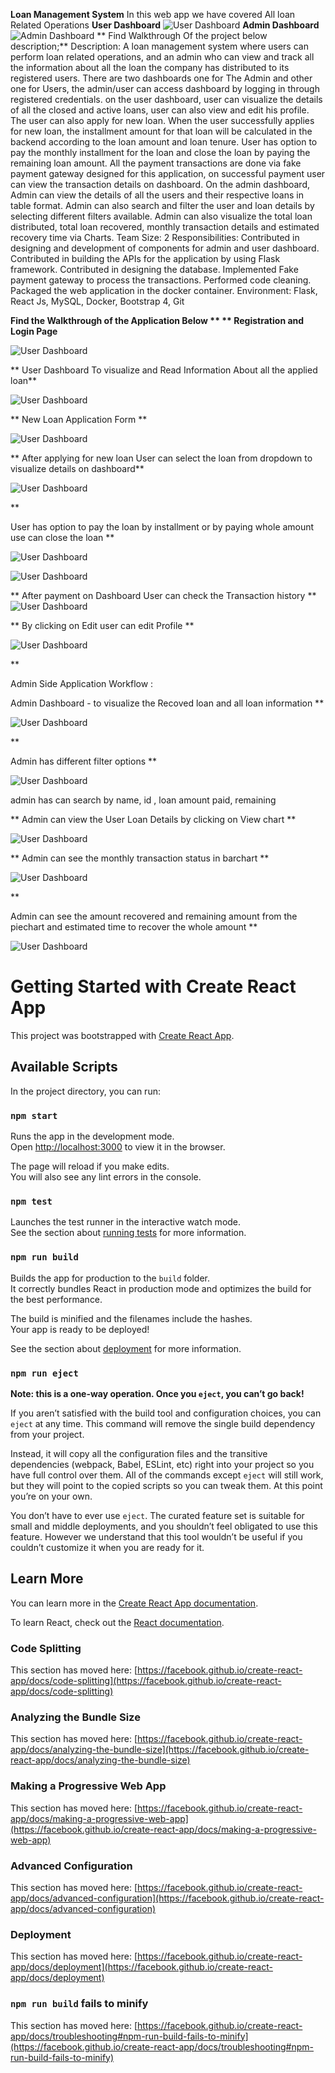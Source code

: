 **Loan Management System**
In this web app we have covered All loan Related Operations 
**User Dashboard**
![User Dashboard](https://raw.githubusercontent.com/vvishalpatil/loan-management/main/public/2.PNG)
**Admin Dashboard**
![Admin Dashboard](https://raw.githubusercontent.com/vvishalpatil/loan-management/main/public/9.PNG)
**
Find Walkthrough Of the project below description;**
Description:
A loan management system where users can perform loan related operations, and an admin who can view and track all the information about all the loan the company has distributed to its registered users.
There are two dashboards one for The Admin and other one for Users, the admin/user can access dashboard by logging in through registered credentials.
on the user dashboard, user can visualize the details of all the closed and active loans, user can also view and edit his profile. 
The user can also apply for new loan. When the user successfully applies for new loan, the installment amount for that loan will be calculated in the backend according to the loan amount and loan tenure.
User has option to pay the monthly installment for the loan and close the loan by paying the remaining loan amount.
All the payment transactions are done via fake payment gateway designed for this application, on successful payment user can view the transaction details on dashboard.
On the admin dashboard, Admin can view the details of all the users and their respective loans in table format.
Admin can also search and filter the user and loan details by selecting different filters available.
Admin can also visualize the total loan distributed, total loan recovered, monthly transaction details and estimated recovery time via Charts.
 Team Size:
2
Responsibilities:
Contributed in designing and development of components for admin and user dashboard.
Contributed in building the APIs for the application by using Flask framework.
Contributed in designing the database.
Implemented Fake payment gateway to process the transactions.
Performed code cleaning.
Packaged the web application in the docker container.
Environment:
Flask, React Js, MySQL, Docker, Bootstrap 4, Git

**Find the Walkthrough of the Application Below **
**
Registration and Login Page**

![User Dashboard](https://raw.githubusercontent.com/vvishalpatil/loan-management/main/public/1.PNG)


**
User Dashboard To visualize and Read Information About all the applied loan**


![User Dashboard](https://raw.githubusercontent.com/vvishalpatil/loan-management/main/public/2.PNG)



**
New Loan Application Form **

![User Dashboard](https://raw.githubusercontent.com/vvishalpatil/loan-management/main/public/3.PNG)


**
After applying for new loan User can select the loan from dropdown to visualize details on dashboard**


![User Dashboard](https://raw.githubusercontent.com/vvishalpatil/loan-management/main/public/7.PNG)

**

User has option to pay the loan by installment or by paying whole amount use can close the loan **

![User Dashboard](https://raw.githubusercontent.com/vvishalpatil/loan-management/main/public/5.PNG)

![User Dashboard](https://raw.githubusercontent.com/vvishalpatil/loan-management/main/public/6.PNG)



**
After payment on Dashboard User can check the Transaction history 
**
![User Dashboard](https://raw.githubusercontent.com/vvishalpatil/loan-management/main/public/7.PNG)

**
By clicking on Edit user can edit Profile
**

![User Dashboard](https://raw.githubusercontent.com/vvishalpatil/loan-management/main/public/8.PNG)

**

Admin Side Application Workflow :


Admin Dashboard - to visualize the Recoved loan and all loan information **

![User Dashboard](https://raw.githubusercontent.com/vvishalpatil/loan-management/main/public/9.PNG)



**

Admin has different filter options **

![User Dashboard](https://raw.githubusercontent.com/vvishalpatil/loan-management/main/public/11.PNG)

admin has can search by name, id , loan amount paid, remaining 

**
Admin can view the User Loan Details by clicking on View chart **

![User Dashboard](https://raw.githubusercontent.com/vvishalpatil/loan-management/main/public/12.PNG)

**
Admin can see the monthly transaction status in barchart **

![User Dashboard](https://raw.githubusercontent.com/vvishalpatil/loan-management/main/public/10.PNG)

**

Admin can see the amount recovered and remaining amount from the piechart and estimated time to recover the whole amount 
**

![User Dashboard](https://raw.githubusercontent.com/vvishalpatil/loan-management/main/public/9.PNG)










# Getting Started with Create React App

This project was bootstrapped with [Create React App](https://github.com/facebook/create-react-app).

## Available Scripts

In the project directory, you can run:

### `npm start`

Runs the app in the development mode.\
Open [http://localhost:3000](http://localhost:3000) to view it in the browser.

The page will reload if you make edits.\
You will also see any lint errors in the console.

### `npm test`

Launches the test runner in the interactive watch mode.\
See the section about [running tests](https://facebook.github.io/create-react-app/docs/running-tests) for more information.

### `npm run build`

Builds the app for production to the `build` folder.\
It correctly bundles React in production mode and optimizes the build for the best performance.

The build is minified and the filenames include the hashes.\
Your app is ready to be deployed!

See the section about [deployment](https://facebook.github.io/create-react-app/docs/deployment) for more information.

### `npm run eject`

**Note: this is a one-way operation. Once you `eject`, you can’t go back!**

If you aren’t satisfied with the build tool and configuration choices, you can `eject` at any time. This command will remove the single build dependency from your project.

Instead, it will copy all the configuration files and the transitive dependencies (webpack, Babel, ESLint, etc) right into your project so you have full control over them. All of the commands except `eject` will still work, but they will point to the copied scripts so you can tweak them. At this point you’re on your own.

You don’t have to ever use `eject`. The curated feature set is suitable for small and middle deployments, and you shouldn’t feel obligated to use this feature. However we understand that this tool wouldn’t be useful if you couldn’t customize it when you are ready for it.

## Learn More

You can learn more in the [Create React App documentation](https://facebook.github.io/create-react-app/docs/getting-started).

To learn React, check out the [React documentation](https://reactjs.org/).

### Code Splitting

This section has moved here: [https://facebook.github.io/create-react-app/docs/code-splitting](https://facebook.github.io/create-react-app/docs/code-splitting)

### Analyzing the Bundle Size

This section has moved here: [https://facebook.github.io/create-react-app/docs/analyzing-the-bundle-size](https://facebook.github.io/create-react-app/docs/analyzing-the-bundle-size)

### Making a Progressive Web App

This section has moved here: [https://facebook.github.io/create-react-app/docs/making-a-progressive-web-app](https://facebook.github.io/create-react-app/docs/making-a-progressive-web-app)

### Advanced Configuration

This section has moved here: [https://facebook.github.io/create-react-app/docs/advanced-configuration](https://facebook.github.io/create-react-app/docs/advanced-configuration)

### Deployment

This section has moved here: [https://facebook.github.io/create-react-app/docs/deployment](https://facebook.github.io/create-react-app/docs/deployment)

### `npm run build` fails to minify

This section has moved here: [https://facebook.github.io/create-react-app/docs/troubleshooting#npm-run-build-fails-to-minify](https://facebook.github.io/create-react-app/docs/troubleshooting#npm-run-build-fails-to-minify)
